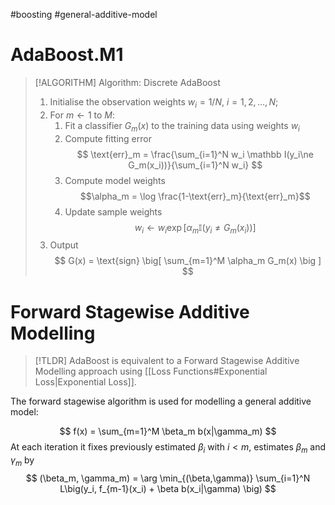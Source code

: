 #boosting  #general-additive-model  


# AdaBoost.M1

>[!ALGORITHM]  Algorithm:  Discrete AdaBoost
>1. Initialise the observation weights $w_i = 1/N$, $i = 1,2,\dots,N$;
>2. For $m \gets 1$  to $M$:
>    1. Fit a classifier $G_m(x)$ to the training data using weights $w_i$
>    2. Compute fitting error
>         $$ \text{err}_m = \frac{\sum_{i=1}^N w_i \mathbb I(y_i\ne G_m(x_i))}{\sum_{i=1}^N w_i} $$
>    3. Compute model weights
>         $$\alpha_m = \log \frac{1-\text{err}_m}{\text{err}_m}$$ 
>    4. Update sample weights
>         $$ w_i \gets w_i \exp[\alpha_m \mathbb I(y_i\ne G_m(x_i))] $$
> 3. Output
>     $$ G(x) = \text{sign} \big[ \sum_{m=1}^M \alpha_m G_m(x) \big ] $$

# Forward Stagewise Additive Modelling

>[!TLDR]
> AdaBoost is equivalent to a Forward Stagewise Additive Modelling approach using
> [[Loss Functions#Exponential Loss|Exponential Loss]].


The forward stagewise algorithm is used for modelling a general additive model:

$$
f(x) = \sum_{m=1}^M \beta_m b(x|\gamma_m)
$$
At each iteration it fixes previously estimated $\beta_i$ with $i<m$,  estimates $\beta_m$ and $\gamma_m$ by 
$$
(\beta_m, \gamma_m) = \arg \min_{(\beta,\gamma)} \sum_{i=1}^N L\big(y_i, f_{m-1}(x_i) + \beta b(x_i|\gamma) \big)
$$
